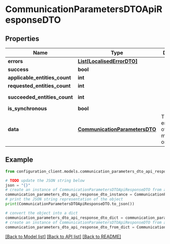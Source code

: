 # CommunicationParametersDTOApiResponseDTO


## Properties

Name | Type | Description | Notes
------------ | ------------- | ------------- | -------------
**errors** | [**List[LocalisedErrorDTO]**](LocalisedErrorDTO.md) |  | [optional] 
**success** | **bool** |  | [optional] 
**applicable_entities_count** | **int** |  | [optional] 
**requested_entities_count** | **int** |  | [optional] 
**succeeded_entities_count** | **int** |  | [optional] [readonly] 
**is_synchronous** | **bool** |  | [optional] 
**data** | [**CommunicationParametersDTO**](CommunicationParametersDTO.md) | The updated entity in case of modifications or creation | [optional] 

## Example

```python
from configuration_client.models.communication_parameters_dto_api_response_dto import CommunicationParametersDTOApiResponseDTO

# TODO update the JSON string below
json = "{}"
# create an instance of CommunicationParametersDTOApiResponseDTO from a JSON string
communication_parameters_dto_api_response_dto_instance = CommunicationParametersDTOApiResponseDTO.from_json(json)
# print the JSON string representation of the object
print(CommunicationParametersDTOApiResponseDTO.to_json())

# convert the object into a dict
communication_parameters_dto_api_response_dto_dict = communication_parameters_dto_api_response_dto_instance.to_dict()
# create an instance of CommunicationParametersDTOApiResponseDTO from a dict
communication_parameters_dto_api_response_dto_from_dict = CommunicationParametersDTOApiResponseDTO.from_dict(communication_parameters_dto_api_response_dto_dict)
```
[[Back to Model list]](../README.md#documentation-for-models) [[Back to API list]](../README.md#documentation-for-api-endpoints) [[Back to README]](../README.md)


